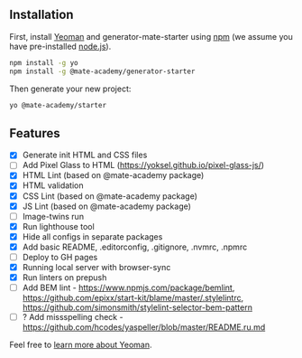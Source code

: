## Installation

First, install [Yeoman](http://yeoman.io) and generator-mate-starter using [npm](https://www.npmjs.com/) (we assume you have pre-installed [node.js](https://nodejs.org/)).

```bash
npm install -g yo
npm install -g @mate-academy/generator-starter
```

Then generate your new project:

```bash
yo @mate-academy/starter
```

## Features
  - [x]  Generate init HTML and CSS files
  - [ ]  Add Pixel Glass to HTML (https://yoksel.github.io/pixel-glass-js/)
  - [x]  HTML Lint (based on @mate-academy package)
  - [x]  HTML validation 
  - [x]  CSS Lint (based on @mate-academy package)
  - [x]  JS Lint (based on @mate-academy package)
  - [ ]  Image-twins run
  - [x]  Run lighthouse tool
  - [x]  Hide all configs in separate packages
  - [x]  Add basic README, .editorconfig, .gitignore, .nvmrc, .npmrc
  - [ ]  Deploy to GH pages
  - [x]  Running local server with browser-sync
  - [x]  Run linters on prepush
  - [ ]  Add BEM lint - https://www.npmjs.com/package/bemlint, https://github.com/epixx/start-kit/blame/master/.stylelintrc, https://github.com/simonsmith/stylelint-selector-bem-pattern 
  - [ ]  ? Add missspelling check - https://github.com/hcodes/yaspeller/blob/master/README.ru.md 

Feel free to [learn more about Yeoman](http://yeoman.io/).
